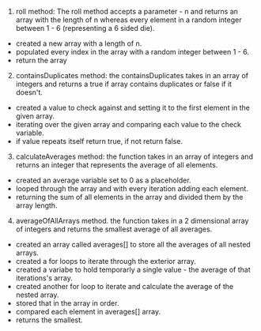 1. roll method:
The roll method accepts a parameter - n and returns an array with the length of n whereas every element in a random integer between 1 - 6 (representing a 6 sided die).
- created a new array with a length of n.
- populated every index in the array with a random integer between 1 - 6.
- return the array

2. containsDuplicates method:
the containsDuplicates takes in an array of integers and returns a true if array contains duplicates or false if it doesn't.
- created a value to check against and setting it to the first element in the given array.
- iterating over the given array and comparing each value to the check variable.
- if value repeats itself return true, if not return false.

3. calculateAverages method:
the function takes in an array of integers and returns an integer that represents the average of all elements.
- created an average variable set to 0 as a placeholder.
- looped through the array and with every iteration adding each element.
- returning the sum of all elements in the array and divided them by the array length.

4. averageOfAllArrays method.
the function takes in a 2 dimensional array of integers and returns the smallest average of all averages.
- created an array called averages[] to store all the averages of all nested arrays.
- created a for loops to iterate through the exterior array.
- created a variabe to hold temporarly a single value - the average of that iterations's array.
- created another for loop to iterate and calculate the average of the nested array.
- stored that in the array in order.
- compared each element in averages[] array.
- returns the smallest.
